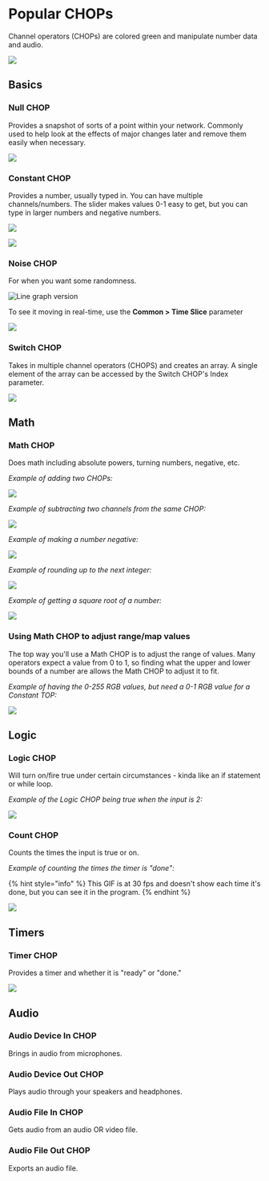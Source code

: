 # Popular CHOPs

Channel operators \(CHOPs\) are colored green and manipulate number data and audio.

![](../.gitbook/assets/image%20%28146%29.png)

## Basics

### Null CHOP

Provides a snapshot of sorts of a point within your network. Commonly used to help look at the effects of major changes later and remove them easily when necessary.

![](../.gitbook/assets/image%20%28147%29.png)

### Constant CHOP

Provides a number, usually typed in. You can have multiple channels/numbers. The slider makes values 0-1 easy to get, but you can type in larger numbers and negative numbers.

![](../.gitbook/assets/image%20%28167%29.png)

![](../.gitbook/assets/image%20%28137%29.png)

### Noise CHOP

For when you want some randomness.

![Line graph version](../.gitbook/assets/image%20%28184%29.png)

To see it moving in real-time, use the **Common &gt; Time Slice** parameter

![](../.gitbook/assets/tdnoisechop.gif)

### Switch CHOP

Takes in multiple channel operators \(CHOPS\) and creates an array. A single element of the array can be accessed by the Switch CHOP's Index parameter.

![](../.gitbook/assets/image%20%28183%29.png)

## Math

### Math CHOP

Does math including absolute powers, turning numbers, negative, etc.

_Example of adding two CHOPs:_

![](../.gitbook/assets/image%20%28154%29.png)

_Example of subtracting two channels from the same CHOP:_

![](../.gitbook/assets/image%20%28159%29.png)

_Example of making a number negative:_

![](../.gitbook/assets/image%20%28139%29.png)

_Example of rounding up to the next integer:_

![](../.gitbook/assets/image%20%28135%29.png)

_Example of getting a square root of a number:_

![](../.gitbook/assets/image%20%28148%29.png)

### Using Math CHOP to adjust range/map values

The top way you'll use a Math CHOP is to adjust the range of values. Many operators expect a value from 0 to 1, so finding what the upper and lower bounds of a number are allows the Math CHOP to adjust it to fit.

_Example of having the 0-255 RGB values, but need a 0-1 RGB value for a Constant TOP:_

![](../.gitbook/assets/image%20%28163%29.png)

## Logic

### Logic CHOP

Will turn on/fire true under certain circumstances - kinda like an if statement or while loop.

_Example of the Logic CHOP being true when the input is 2:_

![](../.gitbook/assets/image%20%28179%29.png)

### Count CHOP

Counts the times the input is true or on.

_Example of counting the times the timer is "done":_

{% hint style="info" %}
This GIF is at 30 fps and doesn't show each time it's done, but you can see it in the program.
{% endhint %}

![](../.gitbook/assets/tdcountchop.gif)

## Timers

### Timer CHOP

Provides a timer and whether it is "ready" or "done."

![](../.gitbook/assets/tdcountchop.gif)

## Audio

### Audio Device In CHOP

Brings in audio from microphones.

### Audio Device Out CHOP

Plays audio through your speakers and headphones.

### Audio File In CHOP

Gets audio from an audio OR video file.

### Audio File Out CHOP

Exports an audio file.

